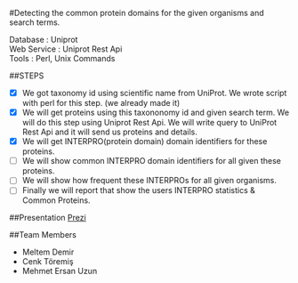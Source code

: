 #Detecting the common protein domains for the given organisms and search terms.

Database : Uniprot<br>
Web Service : Uniprot Rest Api<br>
Tools : Perl, Unix Commands<br>

##STEPS
- [x] We got taxonomy id using scientific name from UniProt. We wrote script with perl for this step. (we already made it)
- [x] We will get proteins using this taxononomy id and given search term. We will do this step using Uniprot Rest Api. We will write query to UniProt Rest Api and it will send us proteins and details.
- [x] We will get INTERPRO(protein domain) domain identifiers for these proteins.
- [ ] We will show common INTERPRO domain identifiers for all given these proteins.
- [ ] We will show how frequent these INTERPROs for all given organisms.
- [ ] Finally we will report that  show the users INTERPRO statistics  & Common Proteins.

##Presentation
[Prezi](http://prezi.com/2g3yosohp-_1/?utm_campaign=share&utm_medium=copy&rc=ex0share)


##Team Members 

  * Meltem Demir 
  * Cenk Töremiş 
  * Mehmet Ersan Uzun
